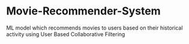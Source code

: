 # Movie-Recommender-System
ML model which recommends movies to users based on their historical activity using User Based Collaborative Filtering
